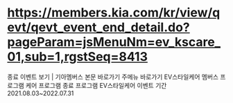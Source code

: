 # https://members.kia.com/kr/view/qevt/qevt_event_end_detail.do?pageParam=jsMenuNm=ev_kscare_01,sub=1,rgstSeq=8413

종료 이벤트 보기 | 기아멤버스
본문 바로가기
주메뉴 바로가기
EV스타일케어
멤버스 프로그램
케어 프로그램
종료 프로그램
EV스타일케어
이벤트 기간
2021.08.03~2022.07.31